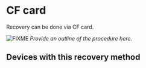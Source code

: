 # CF card

Recovery can be done via CF card.

![FIXME](/lib/images/smileys/fixme.svg) *Provide an outline of the procedure here.*

## Devices with this recovery method
